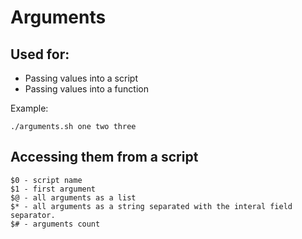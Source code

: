 # Arguments

## Used for:

- Passing values into a script
- Passing values into a function

Example:

```
./arguments.sh one two three
```

## Accessing them from a script

```
$0 - script name
$1 - first argument
$@ - all arguments as a list
$* - all arguments as a string separated with the interal field separator.
$# - arguments count
```
